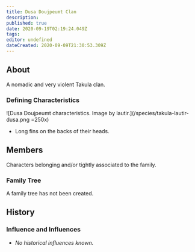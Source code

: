 ```yaml
---
title: Dusa Doujpeumt Clan
description: 
published: true
date: 2020-09-19T02:19:24.049Z
tags: 
editor: undefined
dateCreated: 2020-09-09T21:30:53.309Z
---
```


## About

A nomadic and very violent Takula clan.

### Defining Characteristics

![Dusa Doujpeumt characteristics. Image by lautir.](/species/takula-lautir-dusa.png =250x)

- Long fins on the backs of their heads.

## Members

Characters belonging and/or tightly associated to the family.

### Family Tree

A family tree has not been created.

## History

### Influence and Influences

- *No historical influences known.*